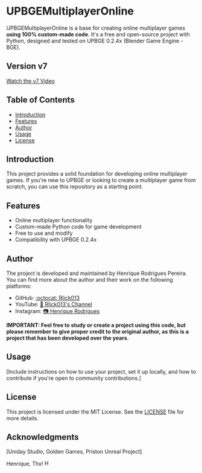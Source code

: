 # UPBGEMultiplayerOnline

UPBGEMultiplayerOnline is a base for creating online multiplayer games **using 100% custom-made code**. It's a free and open-source project with Python, designed and tested on UPBGE 0.2.4x (Blender Game Engine - BGE).

## Version v7
[Watch the v7 Video](https://youtu.be/2FwVr3DZOd4)

## Table of Contents
- [Introduction](#introduction)
- [Features](#features)
- [Author](#author)
- [Usage](#usage)
- [License](#license)

## Introduction

This project provides a solid foundation for developing online multiplayer games. If you're new to UPBGE or looking to create a multiplayer game from scratch, you can use this repository as a starting point.

## Features

- Online multiplayer functionality
- Custom-made Python code for game development
- Free to use and modify
- Compatibility with UPBGE 0.2.4x

## Author

The project is developed and maintained by Henrique Rodrigues Pereira. You can find more about the author and their work on the following platforms:

- GitHub: [:octocat: RIick013](https://github.com/RIick013)
- YouTube: [:movie_camera: RIick013's Channel](https://www.youtube.com/c/RIick013)
- Instagram: [:camera: Henrique Rodrigues](https://www.instagram.com/__henrique.rodrigues__/)

**IMPORTANT: Feel free to study or create a project using this code, but please remember to give proper credit to the original author, as this is a project that has been developed over the years.**

## Usage

[Include instructions on how to use your project, set it up locally, and how to contribute if you're open to community contributions.]

## License

This project is licensed under the MIT License. See the [LICENSE](LICENSE) file for more details.

## Acknowledgments

[Uniday Studio, Golden Games, Priston Unreal Project]

<p align="left">Henrique, Thx! 
  <img src="https://avatars.githubusercontent.com/u/49194975?u=6e1cacc4933a669c2729164b63e3d1c2b1e86580&v=4https://avatars.githubusercontent.com/u/49194975?u=6e1cacc4933a669c2729164b63e3d1c2b1e86580&v=4" alt="Henrique" width="15" height="15" />
</p>



